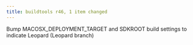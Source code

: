 ```yaml
---
title: buildtools r46, 1 item changed
---
```


Bump MACOSX\_DEPLOYMENT\_TARGET and SDKROOT build settings to indicate Leopard (Leopard branch)
